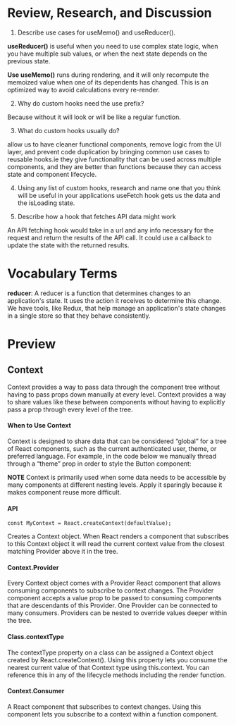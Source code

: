 # Review, Research, and Discussion

1. Describe use cases for useMemo() and useReducer().

**useReducer()** is useful when you need to use complex state logic, when you have multiple sub values, or when the next state depends on the previous state.

**Use useMemo()** runs during rendering, and it will only recompute the memoized value when one of its dependents has changed. This is an optimized way to avoid calculations every re-render.

2. Why do custom hooks need the use prefix?

Because without it will look or will be like a regular function.

3. What do custom hooks usually do?

allow us to have cleaner functional components, remove logic from the UI layer, and prevent code duplication by bringing common use cases to reusable hooks.ie they give functionality that can be used across multiple components, and they are better than functions because they can access state and component lifecycle.



4. Using any list of custom hooks, research and name one that you think will be useful in your applications
useFetch hook gets us the data and the isLoading state. 


5. Describe how a hook that fetches API data might work

An API fetching hook would take in a url and any info necessary for the request and return the results of the API call. It could use a callback to update the state with the returned results.



# Vocabulary Terms

**reducer**: A reducer is a function that determines changes to an application's state. It uses the action it receives to determine this change. We have tools, like Redux, that help manage an application's state changes in a single store so that they behave consistently.

# Preview

## Context
Context provides a way to pass data through the component tree without having to pass props down manually at every level. Context provides a way to share values like these between components without having to explicitly pass a prop through every level of the tree.

#### When to Use Context

Context is designed to share data that can be considered “global” for a tree of React components, such as the current authenticated user, theme, or preferred language. For example, in the code below we manually thread through a “theme” prop in order to style the Button component:

**NOTE**
Context is primarily used when some data needs to be accessible by many components at different nesting levels. Apply it sparingly because it makes component reuse more difficult.

#### API

    const MyContext = React.createContext(defaultValue);

Creates a Context object. When React renders a component that subscribes to this Context object it will read the current context value from the closest matching Provider above it in the tree.

#### Context.Provider
Every Context object comes with a Provider React component that allows consuming components to subscribe to context changes. The Provider component accepts a value prop to be passed to consuming components that are descendants of this Provider. One Provider can be connected to many consumers. Providers can be nested to override values deeper within the tree.

#### Class.contextType
The contextType property on a class can be assigned a Context object created by React.createContext(). Using this property lets you consume the nearest current value of that Context type using this.context. You can reference this in any of the lifecycle methods including the render function.

#### Context.Consumer
A React component that subscribes to context changes. Using this component lets you subscribe to a context within a function component.



